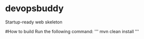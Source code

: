 # devopsbuddy
Startup-ready web skeleton

#How to build
Run the following command:
'''
mvn clean install
'''